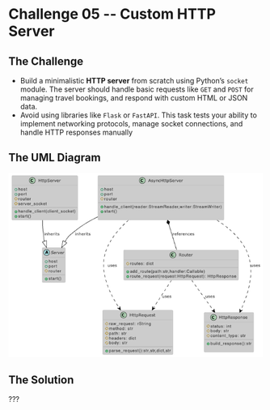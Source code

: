 # Challenge 05 -- Custom HTTP Server

## The Challenge

- Build a minimalistic **HTTP server** from scratch using Python’s `socket` module. The server should handle basic requests like `GET` and `POST` for managing travel bookings, and respond with custom HTML or JSON data.
- Avoid using libraries like `Flask` or `FastAPI`. This task tests your ability to implement networking protocols, manage socket connections, and handle HTTP responses manually

## The UML Diagram

![](./images/challenge-05-HttpServer.png)

## The Solution

???
